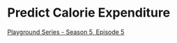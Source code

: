 # Predict Calorie Expenditure
[Playground Series - Season 5, Episode 5](https://www.kaggle.com/competitions/playground-series-s5e5/)

